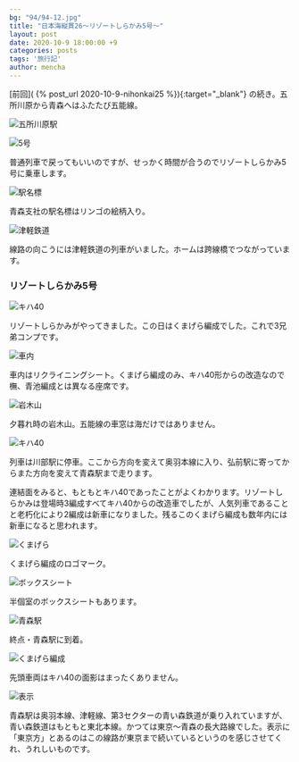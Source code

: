 ```yaml
---
bg: "94/94-12.jpg"
title: "日本海縦貫26～リゾートしらかみ5号～"
layout: post
date: 2020-10-9 18:00:00 +9
categories: posts
tags: '旅行記'
author: mencha
---
```


[前回]( {% post_url 2020-10-9-nihonkai25 %}){:target="_blank"} の続き。五所川原から青森へはふたたび五能線。

![五所川原駅](https://drive.google.com/uc?export=view&id=1eGzvfRxqXM8zqAzhPU0YDf2qNxm63-Tg)

<!--more-->
![5号](https://drive.google.com/uc?export=view&id=1d5uxcFNvHYtsm1F6BZrFafwlHPOtBYy1)

普通列車で戻ってもいいのですが、せっかく時間が合うのでリゾートしらかみ5号に乗車します。

![駅名標](https://drive.google.com/uc?export=view&id=1DQHidV-Kl68ZSRDUn8cA07jZKR3YWqCr)

青森支社の駅名標はリンゴの絵柄入り。

![津軽鉄道](https://drive.google.com/uc?export=view&id=1f5FZtyD83x_7Crm1UkcXlcXxTByhrinI)

線路の向こうには津軽鉄道の列車がいました。ホームは跨線橋でつながっています。

### リゾートしらかみ5号

![キハ40](https://drive.google.com/uc?export=view&id=1LG8yJI7c4FP9uQSpM6VS_KS8Hhn_4a92)

リゾートしらかみがやってきました。この日はくまげら編成でした。これで3兄弟コンプです。

![車内](https://drive.google.com/uc?export=view&id=17NQMNCwRs2WdFb9A9z5rxejNMXehVyXG)

車内はリクライニングシート。くまげら編成のみ、キハ40形からの改造なので橅、青池編成とは異なる座席です。

![岩木山](https://drive.google.com/uc?export=view&id=1IJfsNU-vza08ml1OF_21jupAiURLCCdf)

夕暮れ時の岩木山。五能線の車窓は海だけではありません。

![キハ40](https://drive.google.com/uc?export=view&id=1PT_bQcpPMnw2ZzT8Uu-8BbOavCu4MHDg)

列車は川部駅に停車。ここから方向を変えて奥羽本線に入り、弘前駅に寄ってからまた方向を変えて青森駅まで走ります。

連結面をみると、もともとキハ40であったことがよくわかります。リゾートしらかみは登場時3編成すべてキハ40からの改造車でしたが、人気列車であることと老朽化により2編成は新車になりました。残るこのくまげら編成も数年内には新車になると思われます。

![くまげら](https://drive.google.com/uc?export=view&id=1pWx2XOhtsmr1pMTti1n_8vCd3YuAaxhg)

くまげら編成のロゴマーク。

![ボックスシート](https://drive.google.com/uc?export=view&id=1FezGLLTRwsp6pvU9wvMkvPMrWRqw3bB2)

半個室のボックスシートもあります。

![青森駅](https://drive.google.com/uc?export=view&id=1RZqMqCbwz3z9zpL_YHb_-cdZh8nPH_n6)

終点・青森駅に到着。

![くまげら編成](https://drive.google.com/uc?export=view&id=1P9xJAL58SqvNBXDcLpvi84m8_B8frB6u)

先頭車両はキハ40の面影はまったくありません。

![表示](https://drive.google.com/uc?export=view&id=1NC5N-u5q8RBcRf9B_ZpAPgbuRw3ZQWu5)

青森駅は奥羽本線、津軽線、第3セクターの青い森鉄道が乗り入れていますが、青い森鉄道はもともと東北本線。かつては東京～青森の長大路線でした。表示に「東京方」とあるのはこの線路が東京まで続いているというのを感じさせてくれ、うれしいものです。